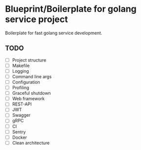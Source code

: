 # Blueprint/Boilerplate for golang service project

Boilerplate for fast golang service development.

## TODO
- [ ] Project structure
- [ ] Makefile
- [ ] Logging
- [ ] Command line args
- [ ] Configuration
- [ ] Profiling
- [ ] Graceful shutdown
- [ ] Web framework
- [ ] REST-API
- [ ] JWT
- [ ] Swagger
- [ ] gRPC
- [ ] CI
- [ ] Sentry
- [ ] Docker
- [ ] Clean architecture
